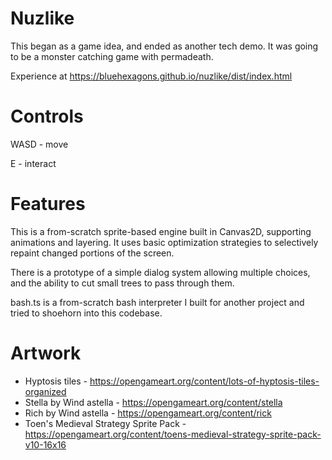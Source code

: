 # Nuzlike

This began as a game idea, and ended as another tech demo. It was
going to be a monster catching game with permadeath.

Experience at https://bluehexagons.github.io/nuzlike/dist/index.html


# Controls

WASD - move

E - interact


# Features

This is a from-scratch sprite-based engine built in Canvas2D,
supporting animations and layering. It uses basic optimization
strategies to selectively repaint changed portions of the screen.

There is a prototype of a simple dialog system allowing multiple choices,
and the ability to cut small trees to pass through them.

bash.ts is a from-scratch bash interpreter I built for another project
and tried to shoehorn into this codebase.


# Artwork

* Hyptosis tiles - https://opengameart.org/content/lots-of-hyptosis-tiles-organized
* Stella by Wind astella - https://opengameart.org/content/stella
* Rich by Wind astella - https://opengameart.org/content/rick
* Toen's Medieval Strategy Sprite Pack - https://opengameart.org/content/toens-medieval-strategy-sprite-pack-v10-16x16
